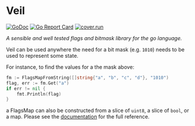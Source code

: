 # Veil


[![GoDoc](https://godoc.org/github.com/hscells/veil?status.svg)](https://godoc.org/github.com/hscells/veil)
[![Go Report Card](https://goreportcard.com/badge/github.com/hscells/veil)](https://goreportcard.com/report/github.com/hscells/veil)
[![cover.run](https://cover.run/go/github.com/hscells/veil.svg)](https://gocover.io/github.com/hscells/doi)


_A sensible and well tested flags and bitmask library for the go language._

Veil can be used anywhere the need for a bit mask (e.g. `1010`) needs to be used
to represent some state.

For instance, to find the values for a the mask above:

```go
fm := FlagsMapFromString([]string{"a", "b", "c", "d"}, "1010")
flag, err := fm.Get("a")
if err != nil {
    fmt.Println(flag)
}
```

a FlagsMap can also be constructed from a slice of `uint8`, a slice of `bool`,
or a map. Please see the [documentation](https://godoc.org/github.com/hscells/veil)
for the full reference.
